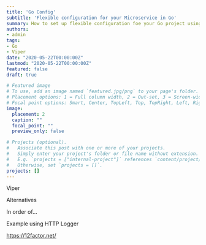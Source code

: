```yaml
---
title: 'Go Config'
subtitle: 'Flexible configuration for your Microservice in Go'
summary: How to set up flexible configuration foe your Go project using Viper.
authors:
- admin
tags:
- Go
- Viper
date: "2020-05-22T00:00:00Z"
lastmod: "2020-05-22T00:00:00Z"
featured: false
draft: true

# Featured image
# To use, add an image named `featured.jpg/png` to your page's folder.
# Placement options: 1 = Full column width, 2 = Out-set, 3 = Screen-width
# Focal point options: Smart, Center, TopLeft, Top, TopRight, Left, Right, BottomLeft, Bottom, BottomRight
image:
  placement: 2
  caption: ""
  focal_point: ""
  preview_only: false

# Projects (optional).
#   Associate this post with one or more of your projects.
#   Simply enter your project's folder or file name without extension.
#   E.g. `projects = ["internal-project"]` references `content/project/deep-learning/index.md`.
#   Otherwise, set `projects = []`.
projects: []
---
```


Viper

Alternatives

In order of...

Example using HTTP Logger

https://12factor.net/

